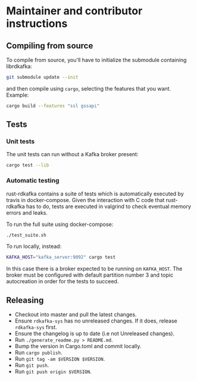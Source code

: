 # Maintainer and contributor instructions

## Compiling from source

To compile from source, you'll have to initialize the submodule containing
librdkafka:

```bash
git submodule update --init
```

and then compile using `cargo`, selecting the features that you want.
Example:

```bash
cargo build --features "ssl gssapi"
```

## Tests

### Unit tests

The unit tests can run without a Kafka broker present:

```bash
cargo test --lib
```

### Automatic testing

rust-rdkafka contains a suite of tests which is automatically executed by travis in
docker-compose. Given the interaction with C code that rust-rdkafka has to do, tests
are executed in valgrind to check eventual memory errors and leaks.

To run the full suite using docker-compose:

```bash
./test_suite.sh
```

To run locally, instead:

```bash
KAFKA_HOST="kafka_server:9092" cargo test
```

In this case there is a broker expected to be running on `KAFKA_HOST`.
The broker must be configured with default partition number 3 and topic
autocreation in order for the tests to succeed.

## Releasing

* Checkout into master and pull the latest changes.
* Ensure `rdkafka-sys` has no unreleased changes. If it does, release `rdkafka-sys` first.
* Ensure the changelog is up to date (i.e not Unreleased changes).
* Run `./generate_readme.py > README.md`.
* Bump the version in Cargo.toml and commit locally.
* Run `cargo publish`.
* Run `git tag -am $VERSION $VERSION`.
* Run `git push`.
* Run `git push origin $VERSION`.
